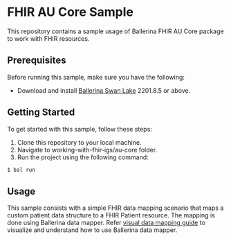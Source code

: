 # FHIR AU Core Sample

This repository contains a sample usage of Ballerina FHIR AU Core package to work with FHIR resources.

## Prerequisites

Before running this sample, make sure you have the following:

- Download and install [Ballerina Swan Lake](https://ballerina.io/downloads/) 2201.8.5 or above.

## Getting Started

To get started with this sample, follow these steps:

1. Clone this repository to your local machine.
2. Navigate to working-with-fhir-igs/au-core folder. 
3. Run the project using the following command:

```bash
$ bal run
```

## Usage

 This sample consists with a simple FHIR data mapping scenario that maps a custom patient data structure to a FHIR Patient resource. The mapping is done using Ballerina data mapper. Refer [visual data mapping guide](https://ballerina.io/learn/vs-code-extension/implement-the-code/data-mapper/#open-the-data-mapper) to visualize and understand how to use Ballerina data mapper.
